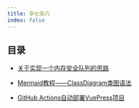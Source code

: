 ```yaml
---
title: 杂七杂八
index: false
---
```


## 目录

- [关于实现一个内存安全队列的思路](how-to-design-a-thread-safe-queue.md)

- [Mermaid教程——ClassDiagram类图语法](the-tutorial-of-class-diagram-of-mermaid.md)

- [GitHub Actions自动部署VuePress项目](how-to-deploy-vuepress-by-github-actions.md)